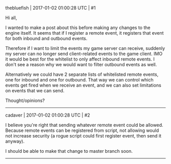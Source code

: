 thebluefish | 2017-01-02 01:00:28 UTC | #1

Hi all,

I wanted to make a post about this before making any changes to the engine itself. It seems that if I register a remote event, it registers that event for both inbound and outbound events.

Therefore if I want to limit the events my game server can receive, suddenly my server can no longer send client-related events to the game client. IMO it would be best for the whitelist to only affect inbound remote events. I don't see a reason why we would want to filter outbound events as well.

Alternatively we could have 2 separate lists of whitelisted remote events, one for inbound and one for outbound. That way we can control which events get fired when we receive an event, and we can also set limitations on events that we can send.

Thought/opinions?

-------------------------

cadaver | 2017-01-02 01:00:28 UTC | #2

I believe you're right that sending whatever remote event could be allowed. Because remote events can be registered from script, not allowing would not increase security (a rogue script could first register event, then send it anyway).

I should be able to make that change to master branch soon.

-------------------------

